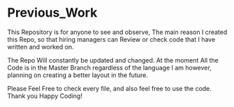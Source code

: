 # Previous_Work
This Repository is for anyone to see and observe, The main reason I created this Repo, so that hiring managers can Review
or check code that I have written and worked on.

The Repo Will constantly be updated and changed. At the moment All the Code is in the Master Branch regardless of the language
I am however, planning on creating a better layout in the future.

Please Feel Free to check every file, and also feel free to use the code.
Thank you 
Happy Coding!
